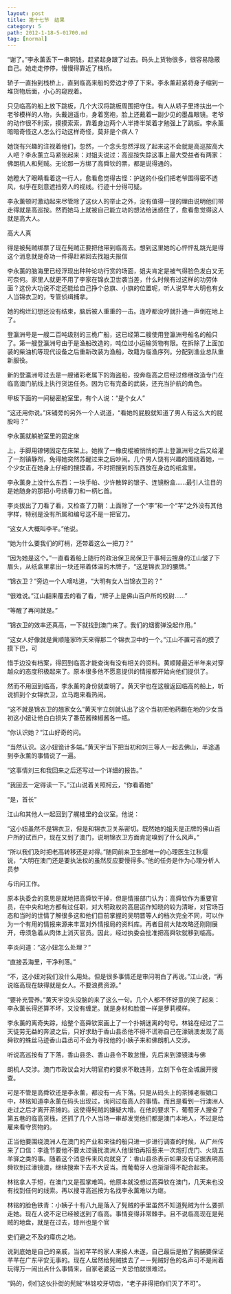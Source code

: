 ```yaml
---
layout: post
title: 第十七节　结果
category: 5
path: 2012-1-18-5-01700.md
tag: [normal]
---
```


“谢了。”李永薰丢下一串铜钱，赶紧起身跟了过去。码头上货物很多，很容易隐蔽自己。她走走停停，慢慢得靠近了栈桥。

轿子一直抬到栈桥上，直到临高来船的旁边才停了下来。李永薰赶紧将身子缩到一堆货物后面，小心的窥觊着。

只见临高的船上放下跳板，几个大汉将跳板周围把守住。有人从轿子里搀扶出一个老爷模样的人物，头戴逍遥巾，身着宽袍，脸上还戴着一副少见的墨晶眼镜。老爷的动作很不利索，摸摸索索，靠着身边两个人半搀半架着才勉强上了跳板。李永薰暗暗奇怪这人怎么行动这样奇怪，莫非是个病人？

她饶有兴趣的注视着他们，忽然，一个念头忽然浮现了起来这不会就是高巡按高大人吧？李永薰立马紧张起来：对姐夫说过：高巡按失踪这事上最大受益者有两家：佛朗机人和髡贼。无论那一方绑了高舜钦的票，都是说得通的。

她瞪大了眼睛看着这一行人，愈看愈觉得古怪：护送的仆役们把老爷围得密不透风，似乎在刻意遮挡旁人的视线。行迹十分得可疑。

李永薰顿时激动起来尽管除了这伙人的举止之外，没有值得一提的理由说明他们带走得就是高巡按。然而她马上就被自己能立功的想法给迷惑住了，愈看愈觉得这人就是高大人。

高大人真

得是被髡贼绑票了现在髡贼正要把他带到临高去。想到这里她的心怦怦乱跳光是得这个消息就是奇功一件得赶紧回去找姐夫报信

李永薰的脑海里已经浮现出种种论功行赏的场面，姐夫肯定是被气得脸色发白又无可奈何。家里人就更不用了李家在锦衣卫世袭当差，什么时候有过这样的功劳体面？这份大功说不定还能给自己挣个总旗、小旗的位置呢，听人说早年大明也有女人当锦衣卫的，专管侦缉捕拿。

她的绚烂幻想还没有结束，脑后被人重重的一击。连哼都没哼就扑通一声倒在地上了。

登瀛洲号是一艘二百吨级别的三桅广船，这已经第二艘使用登瀛洲号船名的船只了。第一艘登瀛洲号由于是渔船改造的，吨位过小运输货物有限。在拆除了上面加装的柴油机等现代设备之后重新改装为渔船，改籍为临渔序列。分配到渔业总队重新服役。

新的登瀛洲号过去是一艘诸彩老属下的海盗船，投奔临高之后经过修缮改造专门在临高澳门航线上执行货运任务。因为它有完备的武装，还充当护航的角色。

甲板下面的一间秘密舱室里，有个人说：“是个女人”

“这还用你说。”床铺旁的另外一个人说道，“看她的屁股就知道了男人有这么大的屁股吗？”

李永薰就躺舱室里的固定床

上，手脚用镣铐固定在床架上。她挨了一橡皮棍被悄悄的弄上登瀛洲号之后又给灌了一剂镇静剂，免得她突然苏醒过来之后吵闹。几个男人饶有兴趣的围绕着她，一个少女正在她身上仔细的搜摸着，不时把搜到的东西放在身边的纸盒里。

李永薰身上没什么东西：一块手帕、少许散碎的银子、连镜粉盒……最引人注目的是她随身的那把小号绣春刀和一柄匕首。

李炎拔出了刀看了看，又检查了刀鞘：上面除了一个“李”和一个“芊”之外没有其他字样，特别是没有所属和编号这不是一把官刀。

“这女人大概叫李芊。”他说。

“她为什么要我们的盯梢，还带着这么一把刀？”

“因为她是这个。”一直看着船上随行的政治保卫局保卫干事柯云搜身的江山皱了下眉头，从纸盒里拿出一块还带着体温的木牌子，“这是锦衣卫的腰牌。”

“锦衣卫？”旁边一个人嘀咕道，“大明有女人当锦衣卫的？”

“很难说。”江山翻来覆去的看了看，“牌子上是佛山百户所的校尉……”

“等醒了再问就是。”

“锦衣卫的效率还真高，一下就找到澳门来了。我们的烟雾弹没起作用。”

“这女人好像就是黄顺隆家昨天来得那二个锦衣卫中的一个。”江山不置可否的摸了摸下巴，可

惜手边没有档案，得回到临高才能查询有没有相关的资料。黄顺隆最近半年来对穿越众的态度积极起来了。原本很多他不愿意提供的情报都开始向他们提供了。

然而不用回到临高，李永薰的身份就查明了。黄天宇也在这艘返回临高的船上，听说抓到个女锦衣卫，立马跑来看热闹。

“这不就是锦衣卫的翘家女么”黄天宇立刻就认出了这个当初把他药翻在地的少女当初这小妞让他白白损失了番茄酱辣椒酱各一瓶。

“你认识她？”江山好奇的问。

“当然认识。这小妞诡计多端。”黄天宇当下把当初和刘三等人一起去佛山，半途遇到李永薰的事情说了一遍。

“这事情刘三和我回来之后还写过一个详细的报告。”

“我回去一定得读一下。”江山说着关照柯云，“你看着她”

“是，首长”

江山和其他人一起回到了艉楼里的会议室。他说：

“这小妞虽然不是锦衣卫，但是和锦衣卫关系密切。既然她的姐夫是正牌的佛山百户所的试百户，现在又到了澳门，说明锦衣卫方面肯定嗅到了什么风声。”

“所以我们及时把老高转移还是对得。”随同前来卫生部唯一的心理医生江秋堰说，“大明在澳门还是要执法权的虽然反应要慢得多。”他的任务是作为心理分析人员参

与讯问工作。

原本执委会的意思是就地把高舜钦干掉，但是情报部门认为：高舜钦作为重要官员，在中央和地方都有过任职，对大明政权的高层运作知晓的较为清晰，对官场百态和当时的世情了解很多这和他们目前掌握的吴明晋等人的档次完全不同，可以作为一个有用的情报来源来丰富对外情报局的资料库。再者目前大陆攻略还刚刚展开，毋须急着从肉体上消灭官员。因此，经过执委会批准把高舜钦就移到临高。

李炎问道：“这小妞怎么处理？”

“直接丢海里，干净利落。”

“不，这小妞对我们没什么用处。但是很多事情还是审问明白了再说。”江山说，“再说临高现在缺得就是女人。不要浪费资源。”

“要补充营养。”黄天宇没头没脑的来了这么一句。几个人都不怀好意的笑了起来：李永薰长得还算不坏，又没有缠足。就是身材和脸蛋一样是萝莉模样。

李永薰的离奇失踪，给整个高舜钦案画上了一个扑朔迷离的句号。林铭在经过了二天徒劳无益的奔波之后，只好求助于香山县丞他不得不谎称自己在濠镜澳发现了高舜钦的蛛丝马迹香山县丞可不会为寻找他的小姨子来和佛朗机人交涉。

听说高巡按有了下落，香山县丞、香山县令不敢怠慢，先后来到濠镜澳与佛

朗机人交涉。澳门市政议会对大明官府的要求不敢违背，立刻下令在全城展开搜查。

可是不管是高舜钦还是李永薰，都没有一点下落。只是从码头上的茶摊老板娘口中，林铭知道李永薰在码头出现过，询问过临高人的事情。而且是看到一行澳洲人走过之后才离开茶摊的。这使得髡贼的嫌疑大增。在他的要求下，葡萄牙人搜查了第五巷的临高货栈，还抓了几个人当场一审却发觉他们都是澳门本地人，不过是给雇来看守货物的。

正当他要围绕澳洲人在澳门的产业和来往的船只进一步进行调查的时候，从广州传来了口信：李逢节要他不要太过骚扰澳洲人他很怕再招惹来一次炮打虎门、火烧五羊驿之类的事。随着这个消息传来风向就变了：香山县丞表示如果没有证据表明高舜钦到过濠镜澳，继续搜索下去不大妥当。而葡萄牙人也渐渐得不配合起来。

林铭拿人手短，在澳门又是孤掌难鸣。他原本就没想过高舜钦在澳门，几天来也没有找到任何的线索。再以搜寻高巡按为名找李永薰难以为继。

林铭的脸色铁青：小姨子十有八九是落入了髡贼的手里虽然不知道髡贼为什么要抓走她。现在人说不定已经被送到了临高。事情变得非常棘手。且不说临高现在是髡贼的地盘，就是在过去，琼州也是个官

吏们避之不及的瘴疠之地。

说到底她是自己的亲戚，当初芊芊的家人来接人未遂，自己最后是拍了胸脯要保证芊芊在广东平安无事的。现在人居然给髡贼掳去了－－髡贼好色的名声可不是闹着玩得万一闹出点什么事情来，自家老婆这一关恐怕就很难过。

“妈的，你们这伙扑街的髡贼”林铭咬牙切齿，“老子非得把你们灭了不可”。
